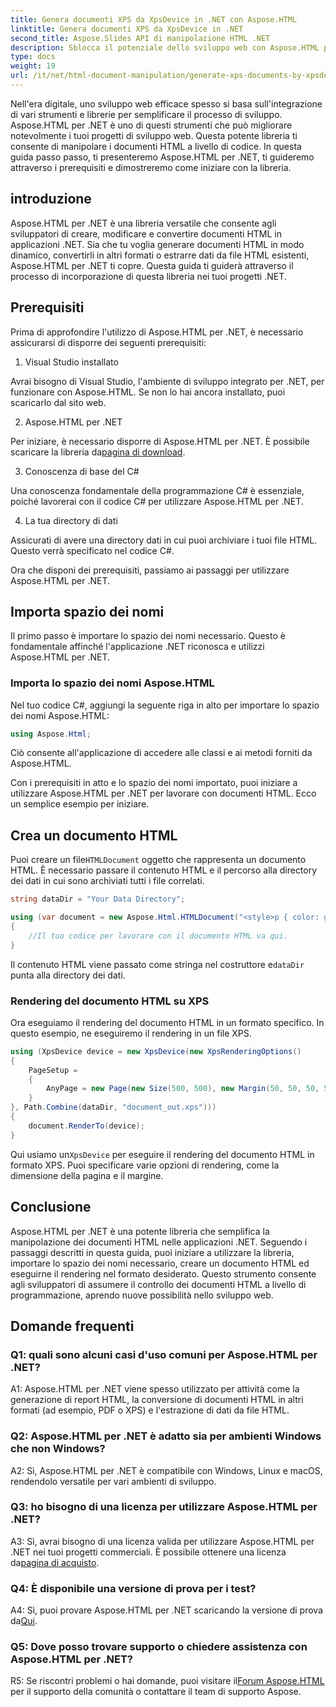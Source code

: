 ```yaml
---
title: Genera documenti XPS da XpsDevice in .NET con Aspose.HTML
linktitle: Genera documenti XPS da XpsDevice in .NET
second_title: Aspose.Slides API di manipolazione HTML .NET
description: Sblocca il potenziale dello sviluppo web con Aspose.HTML per .NET. Crea, converti e manipola facilmente documenti HTML.
type: docs
weight: 19
url: /it/net/html-document-manipulation/generate-xps-documents-by-xpsdevice/
---
```


Nell'era digitale, uno sviluppo web efficace spesso si basa sull'integrazione di vari strumenti e librerie per semplificare il processo di sviluppo. Aspose.HTML per .NET è uno di questi strumenti che può migliorare notevolmente i tuoi progetti di sviluppo web. Questa potente libreria ti consente di manipolare i documenti HTML a livello di codice. In questa guida passo passo, ti presenteremo Aspose.HTML per .NET, ti guideremo attraverso i prerequisiti e dimostreremo come iniziare con la libreria.

## introduzione

Aspose.HTML per .NET è una libreria versatile che consente agli sviluppatori di creare, modificare e convertire documenti HTML in applicazioni .NET. Sia che tu voglia generare documenti HTML in modo dinamico, convertirli in altri formati o estrarre dati da file HTML esistenti, Aspose.HTML per .NET ti copre. Questa guida ti guiderà attraverso il processo di incorporazione di questa libreria nei tuoi progetti .NET.

## Prerequisiti

Prima di approfondire l'utilizzo di Aspose.HTML per .NET, è necessario assicurarsi di disporre dei seguenti prerequisiti:

1. Visual Studio installato

Avrai bisogno di Visual Studio, l'ambiente di sviluppo integrato per .NET, per funzionare con Aspose.HTML. Se non lo hai ancora installato, puoi scaricarlo dal sito web.

2. Aspose.HTML per .NET

 Per iniziare, è necessario disporre di Aspose.HTML per .NET. È possibile scaricare la libreria da[pagina di download](https://releases.aspose.com/html/net/).

3. Conoscenza di base del C#

Una conoscenza fondamentale della programmazione C# è essenziale, poiché lavorerai con il codice C# per utilizzare Aspose.HTML per .NET.

4. La tua directory di dati

Assicurati di avere una directory dati in cui puoi archiviare i tuoi file HTML. Questo verrà specificato nel codice C#.

Ora che disponi dei prerequisiti, passiamo ai passaggi per utilizzare Aspose.HTML per .NET.

## Importa spazio dei nomi

Il primo passo è importare lo spazio dei nomi necessario. Questo è fondamentale affinché l'applicazione .NET riconosca e utilizzi Aspose.HTML per .NET.

### Importa lo spazio dei nomi Aspose.HTML

Nel tuo codice C#, aggiungi la seguente riga in alto per importare lo spazio dei nomi Aspose.HTML:

```csharp
using Aspose.Html;
```

Ciò consente all'applicazione di accedere alle classi e ai metodi forniti da Aspose.HTML.

Con i prerequisiti in atto e lo spazio dei nomi importato, puoi iniziare a utilizzare Aspose.HTML per .NET per lavorare con documenti HTML. Ecco un semplice esempio per iniziare.

## Crea un documento HTML

 Puoi creare un file`HTMLDocument` oggetto che rappresenta un documento HTML. È necessario passare il contenuto HTML e il percorso alla directory dei dati in cui sono archiviati tutti i file correlati.

```csharp
string dataDir = "Your Data Directory";

using (var document = new Aspose.Html.HTMLDocument("<style>p { color: green; }</style><p>my first paragraph</p>", dataDir))
{
    //Il tuo codice per lavorare con il documento HTML va qui.
}
```

 Il contenuto HTML viene passato come stringa nel costruttore e`dataDir` punta alla directory dei dati.

### Rendering del documento HTML su XPS

Ora eseguiamo il rendering del documento HTML in un formato specifico. In questo esempio, ne eseguiremo il rendering in un file XPS.

```csharp
using (XpsDevice device = new XpsDevice(new XpsRenderingOptions()
{
    PageSetup =
    {
        AnyPage = new Page(new Size(500, 500), new Margin(50, 50, 50, 50))
    }
}, Path.Combine(dataDir, "document_out.xps")))
{
    document.RenderTo(device);
}
```

 Qui usiamo un`XpsDevice` per eseguire il rendering del documento HTML in formato XPS. Puoi specificare varie opzioni di rendering, come la dimensione della pagina e il margine.

## Conclusione

Aspose.HTML per .NET è una potente libreria che semplifica la manipolazione dei documenti HTML nelle applicazioni .NET. Seguendo i passaggi descritti in questa guida, puoi iniziare a utilizzare la libreria, importare lo spazio dei nomi necessario, creare un documento HTML ed eseguirne il rendering nel formato desiderato. Questo strumento consente agli sviluppatori di assumere il controllo dei documenti HTML a livello di programmazione, aprendo nuove possibilità nello sviluppo web.

## Domande frequenti

### Q1: quali sono alcuni casi d'uso comuni per Aspose.HTML per .NET?

A1: Aspose.HTML per .NET viene spesso utilizzato per attività come la generazione di report HTML, la conversione di documenti HTML in altri formati (ad esempio, PDF o XPS) e l'estrazione di dati da file HTML.

### Q2: Aspose.HTML per .NET è adatto sia per ambienti Windows che non Windows?

A2: Sì, Aspose.HTML per .NET è compatibile con Windows, Linux e macOS, rendendolo versatile per vari ambienti di sviluppo.

### Q3: ho bisogno di una licenza per utilizzare Aspose.HTML per .NET?

 A3: Sì, avrai bisogno di una licenza valida per utilizzare Aspose.HTML per .NET nei tuoi progetti commerciali. È possibile ottenere una licenza da[pagina di acquisto](https://purchase.aspose.com/buy).

### Q4: È disponibile una versione di prova per i test?

 A4: Sì, puoi provare Aspose.HTML per .NET scaricando la versione di prova da[Qui](https://releases.aspose.com/).

### Q5: Dove posso trovare supporto o chiedere assistenza con Aspose.HTML per .NET?

 R5: Se riscontri problemi o hai domande, puoi visitare il[Forum Aspose.HTML](https://forum.aspose.com/) per il supporto della comunità o contattare il team di supporto Aspose.